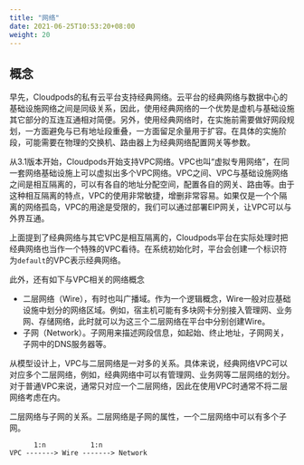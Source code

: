 ```yaml
---
title: "网络"
date: 2021-06-25T10:53:20+08:00
weight: 20
---
```


## 概念

早先，Cloudpods的私有云平台支持经典网络。云平台的经典网络与数据中心的基础设施网络之间是同级关系，因此，使用经典网络的一个优势是虚机与基础设施其它部分的互连互通相对简便。另外，使用经典网络时，在实施前需要做好网段规划，一方面避免与已有地址段重叠，一方面留足余量用于扩容。在具体的实施阶段，可能需要在物理的交换机、路由器上为经典网络配置网关等参数。

从3.1版本开始，Cloudpods开始支持VPC网络。VPC也叫“虚拟专用网络”，在同一套网络基础设施上可以虚拟出多个VPC网络。VPC之间、VPC与基础设施网络之间是相互隔离的，可以有各自的地址分配空间，配置各自的网关、路由等。由于这种相互隔离的特点，VPC的使用非常敏捷，增删非常容易。如果仅是一个个隔离的网络孤岛，VPC的用途是受限的，我们可以通过部署EIP网关，让VPC可以与外界互通。

上面提到了经典网络与其它VPC是相互隔离的，Cloudpods平台在实际处理时把经典网络也当作一个特殊的VPC看待。在系统初始化时，平台会创建一个标识符为`default`的VPC表示经典网络。

此外，还有如下与VPC相关的网络概念

 - 二层网络（Wire），有时也叫广播域。作为一个逻辑概念，Wire一般对应基础设施中划分的网络区域。例如，宿主机可能有多块网卡分别接入管理网、业务网、存储网络，此时就可以为这三个二层网络在平台中分别创建Wire。
 - 子网（Network）。子网用来描述网段信息，如起始、终止地址，子网网关，子网中的DNS服务器等。

从模型设计上，VPC与二层网络是一对多的关系。具体来说，经典网络VPC可以对应多个二层网络，例如，经典网络中可以有管理网、业务网等二层网络的划分。对于普通VPC来说，通常只对应一个二层网络，因此在使用VPC时通常不将二层网络考虑在内。

二层网络与子网的关系。二层网络是子网的属性，一个二层网络中可以有多个子网。

	      1:n           1:n
	VPC -------> Wire -------> Network
